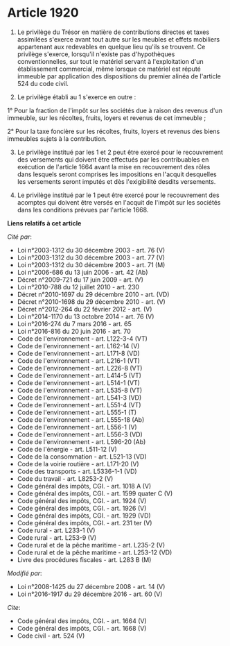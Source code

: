# Article 1920

1. Le privilège du Trésor en matière de contributions directes et taxes assimilées s'exerce avant tout autre sur les meubles
et effets mobiliers appartenant aux redevables en quelque lieu qu'ils se trouvent. Ce privilège s'exerce, lorsqu'il n'existe
pas d'hypothèques conventionnelles, sur tout le matériel servant à l'exploitation d'un établissement commercial, même lorsque
ce matériel est réputé immeuble par application des dispositions du premier alinéa de l'article 524 du code civil. 

2. Le privilège établi au 1 s'exerce en outre : 

1° Pour la fraction de l'impôt sur les sociétés due à raison des revenus d'un immeuble, sur les récoltes, fruits, loyers et
revenus de cet immeuble ; 

2° Pour la taxe foncière sur les récoltes, fruits, loyers et revenus des biens immeubles sujets à la contribution. 

3. Le privilège institué par les 1 et 2 peut être exercé pour le recouvrement des versements qui doivent être effectués par
les contribuables en exécution de l'article 1664 avant la mise en recouvrement des rôles dans lesquels seront comprises les
impositions en l'acquit desquelles les versements seront imputés et dès l'exigibilité desdits versements. 

4. Le privilège institué par le 1 peut être exercé pour le recouvrement des acomptes qui doivent être versés en l'acquit de
l'impôt sur les sociétés dans les conditions prévues par l'article 1668.

**Liens relatifs à cet article**

_Cité par_:

  - Loi  n°2003-1312 du 30 décembre 2003 - art. 76 (V)
  - Loi  n°2003-1312 du 30 décembre 2003 - art. 77 (V)
  - Loi n°2003-1312 du 30 décembre 2003 - art. 71 (M)
  - Loi n°2006-686 du 13 juin 2006 - art. 42 (Ab)
  - Décret n°2009-721 du 17 juin 2009 - art. (V)
  - Loi n°2010-788 du 12 juillet 2010 - art. 230
  - Décret n°2010-1697 du 29 décembre 2010 - art. (VD)
  - Décret n°2010-1698 du 29 décembre 2010 - art. (V)
  - Décret n°2012-264 du 22 février 2012 - art. (V)
  - Loi n°2014-1170 du 13 octobre 2014 - art. 76 (V)
  - Loi n°2016-274 du 7 mars 2016 - art. 65
  - Loi n°2016-816 du 20 juin 2016 - art. 70
  - Code de l'environnement - art. L122-3-4 (VT)
  - Code de l'environnement - art. L162-14 (V)
  - Code de l'environnement - art. L171-8 (VD)
  - Code de l'environnement - art. L216-1 (VT)
  - Code de l'environnement - art. L226-8 (VT)
  - Code de l'environnement - art. L414-5 (VT)
  - Code de l'environnement - art. L514-1 (VT)
  - Code de l'environnement - art. L535-8 (VT)
  - Code de l'environnement - art. L541-3 (VD)
  - Code de l'environnement - art. L551-4 (VT)
  - Code de l'environnement - art. L555-1 (T)
  - Code de l'environnement - art. L555-18 (Ab)
  - Code de l'environnement - art. L556-1 (V)
  - Code de l'environnement - art. L556-3 (VD)
  - Code de l'environnement - art. L596-20 (Ab)
  - Code de l'énergie - art. L511-12 (V)
  - Code de la consommation - art. L521-13 (VD)
  - Code de la voirie routière - art. L171-20 (V)
  - Code des transports - art. L5336-1-1 (VD)
  - Code du travail - art. L8253-2 (V)
  - Code général des impôts, CGI. - art. 1018 A (V)
  - Code général des impôts, CGI. - art. 1599 quater C (V)
  - Code général des impôts, CGI. - art. 1924 (V)
  - Code général des impôts, CGI. - art. 1926 (V)
  - Code général des impôts, CGI. - art. 1929 (VD)
  - Code général des impôts, CGI. - art. 231 ter (V)
  - Code rural - art. L233-1 (V)
  - Code rural - art. L253-9 (V)
  - Code rural et de la pêche maritime - art. L235-2 (V)
  - Code rural et de la pêche maritime - art. L253-12 (VD)
  - Livre des procédures fiscales - art. L283 B (M)

_Modifié par_:

  - Loi n°2008-1425 du 27 décembre 2008 - art. 14 (V)
  - Loi n°2016-1917 du 29 décembre 2016 - art. 60 (V)

_Cite_:

  - Code général des impôts, CGI. - art. 1664 (V)
  - Code général des impôts, CGI. - art. 1668 (V)
  - Code civil - art. 524 (V)
